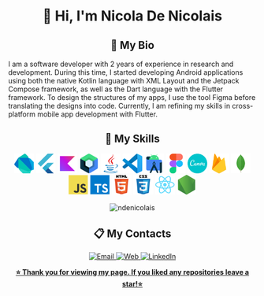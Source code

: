 <!-- Title -->
<h1 align="center">👋 Hi, I'm Nicola De Nicolais</h1>

<!-- About Me -->
<h2 align="center">📌 My Bio</h2>
I am a software developer with 2 years of experience in research and development. During this time, I started developing Android applications using both the native Kotlin language with XML Layout and the Jetpack Compose framework, as well as the Dart language with the Flutter framework.
To design the structures of my apps, I use the tool Figma before translating the designs into code. Currently, I am refining my skills in cross-platform mobile app development with Flutter.

<!-- Tech Stack -->
<h2 align="center">🚀 My Skills</h2>
<p align="center">
<img src="https://raw.githubusercontent.com/devicons/devicon/master/icons/dart/dart-original.svg" alt="flutter" width="40" height="40"/>
<img src="https://raw.githubusercontent.com/devicons/devicon/master/icons/flutter/flutter-original.svg" alt="flutter" width="40" height="40"/>
<img src="https://raw.githubusercontent.com/devicons/devicon/master/icons/kotlin/kotlin-original.svg" alt="kotlin" width="40" height="40"/>
<img src="https://raw.githubusercontent.com/devicons/devicon/master/icons/jetpackcompose/jetpackcompose-original.svg" alt="kotlin" width="40" height="40"/>
<img src="https://raw.githubusercontent.com/devicons/devicon/master/icons/java/java-original.svg" alt="flutter" width="40" height="40"/>
<img src="https://raw.githubusercontent.com/devicons/devicon/master/icons/vscode/vscode-original.svg" alt="flutter" width="40" height="40"/>
<img src="https://raw.githubusercontent.com/devicons/devicon/master/icons/androidstudio/androidstudio-original.svg" alt="flutter" width="40" height="40"/>
<img src="https://raw.githubusercontent.com/devicons/devicon/master/icons/figma/figma-original.svg" alt="kotlin" width="40" height="40"/>
<img src="https://raw.githubusercontent.com/devicons/devicon/master/icons/canva/canva-original.svg" alt="kotlin" width="40" height="40"/>
<img src="https://raw.githubusercontent.com/devicons/devicon/master/icons/firebase/firebase-original.svg" alt="flutter" width="40" height="40"/>
<img src="https://raw.githubusercontent.com/devicons/devicon/master/icons/mongodb/mongodb-original.svg" alt="flutter" width="40" height="40"/>
<img src="https://raw.githubusercontent.com/devicons/devicon/master/icons/javascript/javascript-original.svg" alt="javascript" width="40" height="40"/>
<img src="https://raw.githubusercontent.com/devicons/devicon/master/icons/typescript/typescript-original.svg" alt="typescript" width="40" height="40"/>
<img src="https://raw.githubusercontent.com/devicons/devicon/master/icons/html5/html5-original-wordmark.svg" alt="html5" width="40" height="40"/>
<img src="https://raw.githubusercontent.com/devicons/devicon/master/icons/css3/css3-original-wordmark.svg" alt="css3" width="40" height="40"/>
<img src="https://raw.githubusercontent.com/devicons/devicon/master/icons/react/react-original.svg" alt="react" width="40" height="40"/>
<img src="https://raw.githubusercontent.com/devicons/devicon/master/icons/nodejs/nodejs-original.svg" alt="nodejs" width="40" height="40"/>

<p align="center">
<img align="center" src="https://github-readme-stats.vercel.app/api/top-langs?username=ndenicolais&show_icons=true&locale=en&layout=compact" alt="ndenicolais" /></p>
</p>

<!-- Let's Connect -->
<h2 align="center">📋 My Contacts</h2>

<p align="center">
  <a href="mailto:n.denicolais@outlook.it"><img alt="Email" src="https://cdn-icons-png.flaticon.com/512/732/732223.png" width="40" height="40"/>
  <a href="https://ndenicolais.github.io"><img alt="Web" src="https://cdn-icons-png.flaticon.com/512/733/733553.png" width="40" height="40"/>
  <a href="https://it.linkedin.com/in/nicoladenicolais"><img alt="LinkedIn" src="https://cdn-icons-png.flaticon.com/512/3670/3670167.png" width="40" height="40"/>
</p>

<!-- Footer -->
<p align="center">
  <strong>⭐️ Thank you for viewing my page. If you liked any repositories leave a star!⭐️</strong>
</p>
